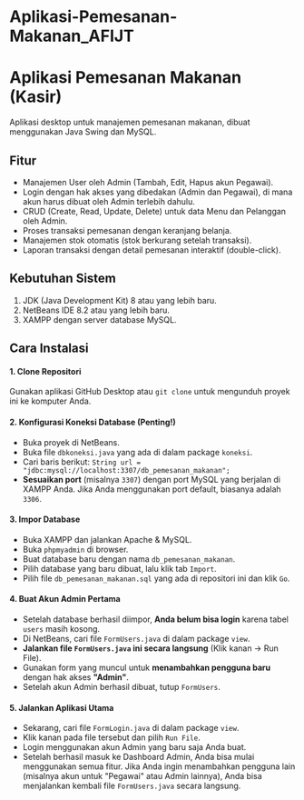 # Aplikasi-Pemesanan-Makanan_AFIJT

# Aplikasi Pemesanan Makanan (Kasir)

Aplikasi desktop untuk manajemen pemesanan makanan, dibuat menggunakan Java Swing dan MySQL.

## Fitur
- Manajemen User oleh Admin (Tambah, Edit, Hapus akun Pegawai).
- Login dengan hak akses yang dibedakan (Admin dan Pegawai), di mana akun harus dibuat oleh Admin terlebih dahulu.
- CRUD (Create, Read, Update, Delete) untuk data Menu dan Pelanggan oleh Admin.
- Proses transaksi pemesanan dengan keranjang belanja.
- Manajemen stok otomatis (stok berkurang setelah transaksi).
- Laporan transaksi dengan detail pemesanan interaktif (double-click).

## Kebutuhan Sistem
1.  JDK (Java Development Kit) 8 atau yang lebih baru.
2.  NetBeans IDE 8.2 atau yang lebih baru.
3.  XAMPP dengan server database MySQL.

## Cara Instalasi

#### 1. Clone Repositori
Gunakan aplikasi GitHub Desktop atau `git clone` untuk mengunduh proyek ini ke komputer Anda.

#### 2. Konfigurasi Koneksi Database (Penting!)
- Buka proyek di NetBeans.
- Buka file `dbkoneksi.java` yang ada di dalam package `koneksi`.
- Cari baris berikut: `String url = "jdbc:mysql://localhost:3307/db_pemesanan_makanan";`
- **Sesuaikan port** (misalnya `3307`) dengan port MySQL yang berjalan di XAMPP Anda. Jika Anda menggunakan port default, biasanya adalah `3306`.

#### 3. Impor Database
- Buka XAMPP dan jalankan Apache & MySQL.
- Buka `phpmyadmin` di browser.
- Buat database baru dengan nama `db_pemesanan_makanan`.
- Pilih database yang baru dibuat, lalu klik tab `Import`.
- Pilih file `db_pemesanan_makanan.sql` yang ada di repositori ini dan klik `Go`.

#### 4. Buat Akun Admin Pertama
- Setelah database berhasil diimpor, **Anda belum bisa login** karena tabel `users` masih kosong.
- Di NetBeans, cari file `FormUsers.java` di dalam package `view`.
- **Jalankan file `FormUsers.java` ini secara langsung** (Klik kanan -> Run File).
- Gunakan form yang muncul untuk **menambahkan pengguna baru** dengan hak akses **"Admin"**.
- Setelah akun Admin berhasil dibuat, tutup `FormUsers`.

#### 5. Jalankan Aplikasi Utama
- Sekarang, cari file `FormLogin.java` di dalam package `view`.
- Klik kanan pada file tersebut dan pilih `Run File`.
- Login menggunakan akun Admin yang baru saja Anda buat.
- Setelah berhasil masuk ke Dashboard Admin, Anda bisa mulai menggunakan semua fitur. Jika Anda ingin menambahkan pengguna lain (misalnya akun untuk "Pegawai" atau Admin lainnya), Anda bisa menjalankan kembali file `FormUsers.java` secara langsung.
